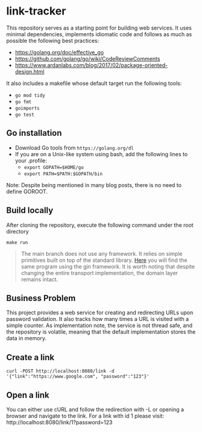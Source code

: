 # link-tracker

This repository serves as a starting point for building web services. It uses minimal dependencies, implements idiomatic
code and follows as much as possible the following best practices:

- https://golang.org/doc/effective_go
- https://github.com/golang/go/wiki/CodeReviewComments
- https://www.ardanlabs.com/blog/2017/02/package-oriented-design.html

It also includes a makefile whose default target run the following tools:

- `go mod tidy`
- `go fmt`
- `goimports`
- `go test`

## Go installation

- Download Go tools from `https://golang.org/dl`
- If you are on a Unix-like system using bash, add the following lines to your .profile:
    - `export GOPATH=$HOME/go`
    - `export PATH=$PATH:$GOPATH/bin`

Note: Despite being mentioned in many blog posts, there is no need to define GOROOT.

## Build locally

After cloning the repository, execute the following command under the root directory

```shell
make run
```

> The main branch does not use any framework. It relies on simple primitives built on top of the standard library.
> [Here](https://github.com/emacampolo/link-tracker/tree/feature/gin-implementation) you will find the same program
> using the gin framework.
> It is worth noting that despite changing the entire transport implementation, the domain layer remains intact.

## Business Problem

This project provides a web service for creating and redirecting URLs upon password validation. It also tracks how many
times a URL is visited with a simple counter. As implementation note, the service is not thread safe, and the repository
is volatile, meaning that the default implementation stores the data in memory.

## Create a link

`curl -POST http://localhost:8080/link -d '{"link":"https://www.google.com", "password":"123"}'`

## Open a link

You can either use cURL and follow the redirection with -L or opening a browser and navigate to the link. For a link
with id 1 please visit: http://localhost:8080/link/1?password=123
